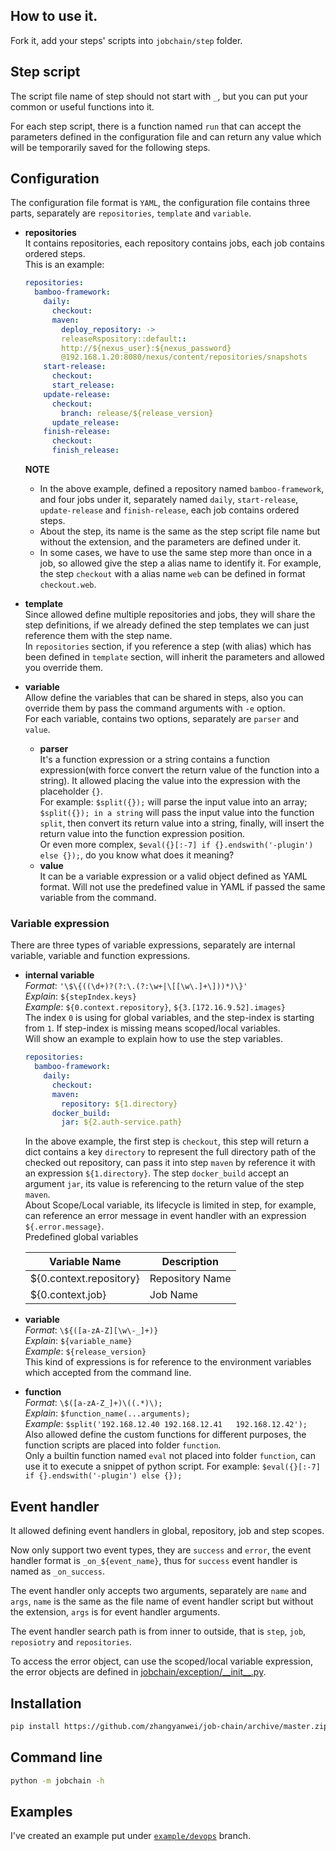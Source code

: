 

## How to use it.

Fork it, add your steps' scripts into `jobchain/step` folder.

## Step script

The script file name of step should not start with `_`, but you can put your common or useful functions into it.   

For each step script, there is a function named `run` that can accept the parameters defined in the configuration file 
and can return any value which will be temporarily saved for the following steps.

## Configuration

The configuration file format is `YAML`, 
the configuration file contains three parts, separately are `repositories`, `template` and `variable`.

* **repositories**   
It contains repositories, each repository contains jobs, each job contains ordered steps.  
This is an example:
  ```yaml
  repositories:
    bamboo-framework:
      daily:
        checkout:
        maven:
          deploy_repository: ->
          releaseRspository::default::
          http://${nexus_user}:${nexus_password}
          @192.168.1.20:8080/nexus/content/repositories/snapshots
      start-release:
        checkout:
        start_release:
      update-release:
        checkout:
          branch: release/${release_version}
        update_release:
      finish-release:
        checkout:
        finish_release:
  ```
  **NOTE**
  * In the above example, defined a repository named `bamboo-framework`, and four jobs under it, separately named `daily`,
  `start-release`, `update-release` and `finish-release`, each job contains ordered steps.  
  * About the step, its name is the same as the step script file name but without the extension, and the parameters are 
  defined under it.  
  * In some cases, we have to use the same step more than once in a job, so allowed give the step a alias name to 
  identify it. For example, the step `checkout` with a alias name `web` can be defined in format `checkout.web`.

* **template**  
Since allowed define multiple repositories and jobs, they will share the step definitions, if we already defined the 
step templates we can just reference them with the step name.  
In `repositories` section, if you reference a step (with alias) which has been defined in `template` section, will 
inherit the parameters and allowed you override them. 

* **variable**  
Allow define the variables that can be shared in steps, also you can override them by pass the command arguments with 
`-e` option.   
For each variable, contains two options, separately are `parser` and `value`.
    * **parser**  
     It's a function expression or a string contains a function expression(with force convert the return value of the 
     function into a string). It allowed placing the value into the expression with the placeholder `{}`.  
     For example: `$split({});` will parse the input value into an array; `$split({}); in a string` will pass the input 
     value into the function `split`, then convert its return value into a string, finally, will insert the return value
     into the function expression position.  
     Or even more complex, `$eval({}[:-7] if {}.endswith('-plugin') else {});`, do you know what does it meaning?
     * **value**  
     It can be a variable expression or a valid object defined as YAML format. Will not use the predefined value in YAML
     if passed the same variable from the command.

### Variable expression

There are three types of variable expressions, separately are internal variable, variable and function expressions.

* **internal variable**  
  _Format_: `'\$\{((\d+)?(?:\.(?:\w+|\[[\w\.]+\]))*)\}'`  
  _Explain_: `${stepIndex.keys}`  
  _Example_: `${0.context.repository}`, `${3.[172.16.9.52].images}`  
  The index `0` is using for global variables, and the step-index is starting from `1`. If step-index is missing means scoped/local variables.  
  Will show an example to explain how to use the step variables.
  ```yaml
  repositories:
    bamboo-framework:
      daily:
        checkout:
        maven:
          repository: ${1.directory}
        docker_build:
          jar: ${2.auth-service.path}
  ```
  In the above example, the first step is `checkout`, this step will return a dict contains a key `directory` to represent the full directory path of the checked out repository, can pass it into step `maven` by reference it with an expression `${1.directory}`. The step `docker_build` accept an argument `jar`, its value is referencing to the return value of the step `maven`.  
  About Scope/Local variable, its lifecycle is limited in step, for example, can reference an error message in event handler with an expression `${.error.message}`.  
  Predefined global variables  
  
  | Variable Name           | Description     |
  | ---                     | ---             |
  | ${0.context.repository} | Repository Name |
  | ${0.context.job}        | Job Name        |

* **variable**  
  _Format_: `\${([a-zA-Z][\w\-_]+)}`  
  _Explain_: `${variable_name}`  
  _Example_: `${release_version}`  
  This kind of expressions is for reference to the environment variables which accepted from the command line.

* **function**  
  _Format_: `\$([a-zA-Z_]+)\((.*)\);`  
  _Explain_: `$function_name(...arguments);`  
  _Example_: `$split('192.168.12.40 192.168.12.41   192.168.12.42');`  
  Also allowed define the custom functions for different purposes, the function scripts are placed into folder `function`.  
  Only a builtin function named `eval` not placed into folder `function`, can use it to execute a snippet of python script.
  For example: `$eval({}[:-7] if {}.endswith('-plugin') else {});`

## Event handler

It allowed defining event handlers in global, repository, job and step scopes.

Now only support two event types, they are `success` and `error`, the event handler format is `_on_${event_name}`, thus for `success` event handler is named as `_on_success`.

The event handler only accepts two arguments, separately are `name` and `args`, `name` is the same as the file name of event handler script but without the extension, `args` is for event handler arguments.

The event handler search path is from inner to outside, that is `step`, `job`, `reposiotry` and `repositories`.

To access the error object, can use the scoped/local variable expression, the error objects are defined in [jobchain/exception/_\_init__.py](jobchain/exception/__init__.py).

## Installation

```bash
pip install https://github.com/zhangyanwei/job-chain/archive/master.zip
```

## Command line

```bash
python -m jobchain -h
```

## Examples

I've created an example put under [`example/devops`](https://github.com/zhangyanwei/job-chain/tree/example/devops) branch.

